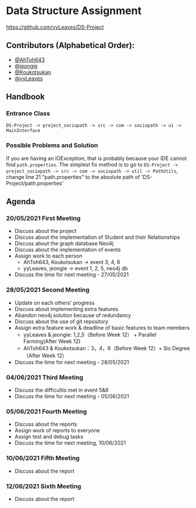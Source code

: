 # Data Structure Assignment
https://github.com/yyLeaves/DS-Project

## Contributors (Alphabetical Order):
+ [@AhToh643](https://github.com/AhToh643)
+ [@jeongie](https://github.com/jeongie)
+ [@Koukotsukan](https://github.com/Koukotsukan)
+ [@yyLeaves](https://github.com/yyLeaves)


## Handbook

### Entrance Class

`DS-Project -> project_sociopath -> src -> com -> sociopath -> ui -> MainInterface`

### Possible Problems and Solution

If you are having an IOException, that is probably because your IDE cannot find `path.properties`.
The simplest fix method is to go to `DS-Project -> project_sociopath -> src -> com -> sociopath -> util -> PathUtils`, change line 21 "path.properties" to the absolute path of 'DS-Project/path.properties'

## Agenda
### 20/05/2021 First Meeting
- Discuss about the project
- Discuss about the implementation of Student and their Relationships
- Discuss about the graph database Neo4j
- Discuss about the implementation of events
- Assign work to each person
  - AhToh643, Koukotsukan -> event 3, 4, 6
  - yyLeaves, jeongie -> event 1, 2, 5, neo4j db
- Discuss the time for next meeting - 27/05/2021

### 28/05/2021 Second Meeting
- Update on each others' progress
- Discuss about implementing extra features
- Abandon neo4j solution because of redundancy
- Discuss about the use of git repository
- Assign extra feature work & deadline of basic features to team members
  + yyLeaves & jeongie: 1,2,5（Before Week 12） + Parallel Farming(After Week 12)
  + AhToh643 & Koukotsukan：3，4，6（Before Week 12）+ Six Degree（After Week 12）
- Discuss the time for next meeting - 28/05/2021

### 04/06/2021 Third Meeting
- Discuss the difficultis met in event 5&6
- Discuss the time for next meeting - 05/06/2021

### 05/06/2021 Fourth Meeting
- Discuss about the reports
- Assign work of reports to everyone
- Assign test and debug tasks
- Discuss the time for next meeting, 10/06/2021

### 10/06/2021 Fifth Meeting
- Discuss about the report

### 12/06/2021 Sixth Meeting
- Discuss about the report
